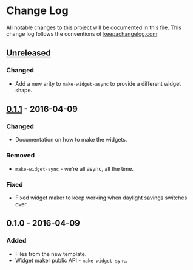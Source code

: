 # Change Log
All notable changes to this project will be documented in this file. This change log follows the conventions of [keepachangelog.com](http://keepachangelog.com/).

## [Unreleased]
### Changed
- Add a new arity to `make-widget-async` to provide a different widget shape.

## [0.1.1] - 2016-04-09
### Changed
- Documentation on how to make the widgets.

### Removed
- `make-widget-sync` - we're all async, all the time.

### Fixed
- Fixed widget maker to keep working when daylight savings switches over.

## 0.1.0 - 2016-04-09
### Added
- Files from the new template.
- Widget maker public API - `make-widget-sync`.

[Unreleased]: https://github.com/your-name/string-calculator/compare/0.1.1...HEAD
[0.1.1]: https://github.com/your-name/string-calculator/compare/0.1.0...0.1.1
